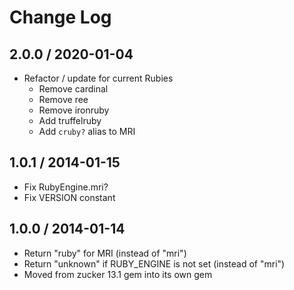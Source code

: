 # Change Log

## 2.0.0 / 2020-01-04

* Refactor / update for current Rubies
  * Remove cardinal
  * Remove ree
  * Remove ironruby
  * Add truffelruby
  * Add `cruby?` alias to MRI

## 1.0.1 / 2014-01-15

* Fix RubyEngine.mri?
* Fix VERSION constant

## 1.0.0 / 2014-01-14

* Return "ruby" for MRI (instead of "mri")
* Return "unknown" if RUBY_ENGINE is not set (instead of "mri")
* Moved from zucker 13.1 gem into its own gem

